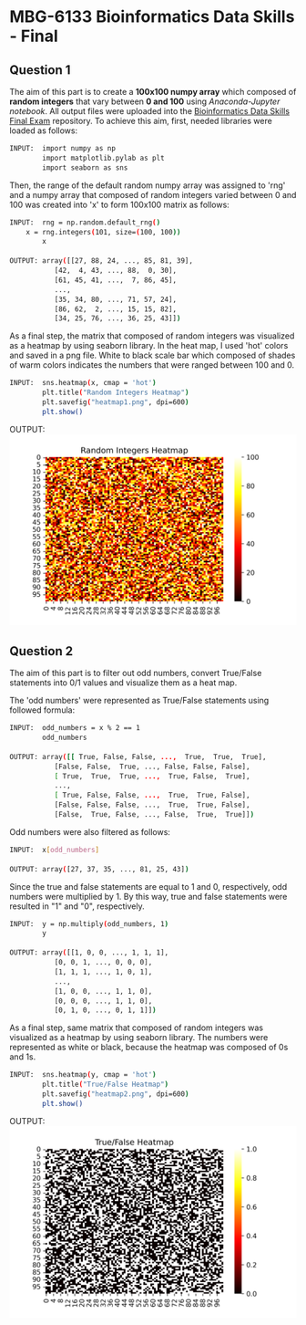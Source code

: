 # MBG-6133 Bioinformatics Data Skills - Final 

## **Question 1**

The aim of this part is to create a **100x100 numpy array** which composed of **random integers** that vary between **0 and 100** using *Anaconda-Jupyter notebook*. All output files were uploaded into the [Bioinformatics Data Skills Final Exam](https://github.com/ekinazbazdar/bioinformatics-data-skills-final-exam.git) repository. To achieve this aim, first, needed libraries were loaded as follows:

```bash
INPUT:	import numpy as np
    	import matplotlib.pylab as plt
      	import seaborn as sns
```

Then, the range of the default random numpy array was assigned to 'rng' and a numpy array that composed of random integers varied between 0 and 100 was created into 'x' to form 100x100 matrix as follows:  

```bash
INPUT:	rng = np.random.default_rng()
	x = rng.integers(101, size=(100, 100))
      	x

OUTPUT:	array([[27, 88, 24, ..., 85, 81, 39],
	       [42,  4, 43, ..., 88,  0, 30],
	       [61, 45, 41, ...,  7, 86, 45],
	       ...,
	       [35, 34, 80, ..., 71, 57, 24],
	       [86, 62,  2, ..., 15, 15, 82],
	       [34, 25, 76, ..., 36, 25, 43]])
```

As a final step, the matrix that composed of random integers was visualized as a heatmap by using seaborn library. In the heat map, I used 'hot' colors and saved in a png file. White to black scale bar which composed of shades of warm colors indicates the numbers that were ranged between 100 and 0.   

```bash
INPUT:	sns.heatmap(x, cmap = 'hot')
      	plt.title("Random Integers Heatmap")
      	plt.savefig("heatmap1.png", dpi=600)
      	plt.show()
```

OUTPUT:	![HEATMAP 1](https://github.com/ekinazbazdar/bioinformatics-data-skills-final-exam/blob/main/heatmap1.png?raw=true)

## **Question 2**

The aim of this part is to filter out odd numbers, convert True/False statements into 0/1 values and visualize them as a heat map.

The 'odd numbers' were represented as True/False statements using followed formula:

```bash
INPUT:	odd_numbers = x % 2 == 1
      	odd_numbers

OUTPUT:	array([[ True, False, False, ...,  True,  True,  True],
	       [False, False,  True, ..., False, False, False],
	       [ True,  True,  True, ...,  True, False,  True],
	       ...,
	       [ True, False, False, ...,  True,  True, False],
	       [False, False, False, ...,  True,  True, False],
	       [False,  True, False, ..., False,  True,  True]])
```

Odd numbers were also filtered as follows:

```bash
INPUT:	x[odd_numbers]

OUTPUT: array([27, 37, 35, ..., 81, 25, 43])
```

Since the true and false statements are equal to 1 and 0, respectively, odd numbers were multiplied by 1. By this way, true and false statements were resulted in "1" and "0", respectively. 

```bash
INPUT:	y = np.multiply(odd_numbers, 1)
      	y

OUTPUT:	array([[1, 0, 0, ..., 1, 1, 1],
	       [0, 0, 1, ..., 0, 0, 0],
	       [1, 1, 1, ..., 1, 0, 1],
	       ...,
	       [1, 0, 0, ..., 1, 1, 0],
	       [0, 0, 0, ..., 1, 1, 0],
	       [0, 1, 0, ..., 0, 1, 1]])
```

As a final step, same matrix that composed of random integers was visualized as a heatmap by using seaborn library. The numbers were represented as white or black, because the heatmap was composed of 0s and 1s.

```bash
INPUT:	sns.heatmap(y, cmap = 'hot')
      	plt.title("True/False Heatmap")
      	plt.savefig("heatmap2.png", dpi=600)
      	plt.show()
```

OUTPUT:	![HEATMAP 2](https://github.com/ekinazbazdar/bioinformatics-data-skills-final-exam/blob/main/heatmap2.png)
